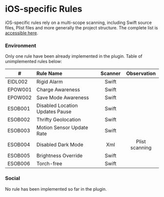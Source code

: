 # iOS-specific Rules

iOS-specific rules rely on a multi-scope scanning, including Swift source files, Plist files and more generally the project structure. The complete list is [accessible here](https://github.com/cnumr/best-practices-mobile#-ios-platform).

### Environment

Only one rule have been already implemented in the plugin. Table of unimplemented rules below:

| # | **Rule Name**      |     **Scanner**     |      **Observation**     |
|---|:----------------|:-------------:|:-------------:|
| EIDL002 | Rigid Alarm | Swift | |
| EPOW001 | Charge Awareness | Swift | |
| EPOW002 | Save Mode Awareness | Swift | |
| ESOB001 | Disabled Location Updates Pause | Swift |
| ESOB002 | Thrifty Geolocation | Swift | |
| ESOB003 | Motion Sensor Update Rate | Swift | |
| ESOB004 | Disabled Dark Mode | Xml | Plist scanning |
| ESOB005 | Brightness Override | Swift | |
| ESOB006 | Torch-free | Swift | |

### Social

No rule has been implemented so far in the plugin.
